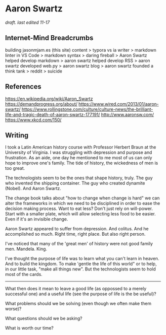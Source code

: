 # Aaron Swartz

*draft.  last edited 11-17*

## Internet-Mind Breadcrumbs

building jasonmjam.es (this site) content > typora vs ia writer > markdown linter in VS Code > markdown syntax > daring fireball > Aaron Swartz helped develop markdown > aaron swartz helped develop RSS > aaron swartz developed web.py > aaron swartz blog > aaron swartz founded a think tank > reddit > suicide

## References

<https://en.wikipedia.org/wiki/Aaron_Swartz>
<https://demandprogress.org/about/>
<https://www.wired.com/2013/01/aaron-swartz/>
<https://www.rollingstone.com/culture/culture-news/the-brilliant-life-and-tragic-death-of-aaron-swartz-177191/>
<http://www.aaronsw.com/>
<https://www.xkcd.com/150/>

## Writing

I took a Latin American history course with Professor Herbert Braun at the University of Virginia.  I was struggling with depression and purpose and frustration.  As an aide, one day he mentioned to me most of us can only hope to improve one's family.  The tide of history, the wickedness of men is too great.  

The technologists seem to be the ones that shape history, truly.  The guy who invented the shipping container.  The guy who created dynamite (Nobel).  And Aaron Swartz.  

The change book talks about "how to change when change is hard" we can alter the frameworks in which we need to be disciplined in order to ease the decision making process.  Want to eat less?  Don't just rely on will-power.  Start with a smaller plate, which will allow selecting less food to be easier.  Even if it's an invisible change.

Aaron Swartz appeared to suffer from depression.  And colitus.  And he accomplished so much.  Right time, right place.  But also right person.

I've noticed that many of the 'great men' of history were not good family men.  Mandela.  King.  

I've thought the purpose of life was to learn what you can't learn in heaven.  And to build the kingdom.  To make 'gentle the life of this world" or to help, in our little task, "make all things new".  But the technologists seem to hold most of the cards.

---

What then does it mean to leave a good life (as oppossed to a merely successful one) and a useful life (see the purpose of life is the be useful)?

What problems should we be solving (even though we often make them worse)?  

What questions should we be asking?  

What is worth our time?